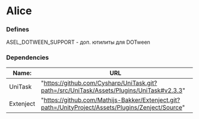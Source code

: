 # Alice

### Defines

ASEL_DOTWEEN_SUPPORT - доп. ютилиты для DOTween

### Dependencies

| Name:     | URL                                                                                               |
|-----------|---------------------------------------------------------------------------------------------------|
| UniTask   | "https://github.com/Cysharp/UniTask.git?path=/src/UniTask/Assets/Plugins/UniTask#v2.3.3"          |
| Extenject | "https://github.com/Mathijs-Bakker/Extenject.git?path=/UnityProject/Assets/Plugins/Zenject/Source"|
